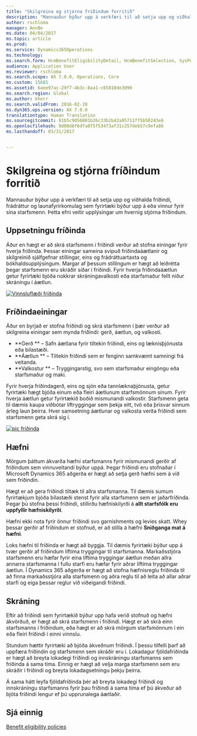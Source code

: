 ```yaml
---
title: "Skilgreina og stjórna fríðindum forritið"
description: "Mannauður býður upp á verkfæri til að setja upp og viðhalda fríðindi, frádráttur og launafyrirkomulag sem fyrirtæki býður upp á eða vinnur fyrir sína starfsmenn. Þessi skrá veitir upplýsingar um hvernig setja á upp stjórna fríðindum."
author: rschloma
manager: AnnBe
ms.date: 04/04/2017
ms.topic: article
ms.prod: 
ms.service: Dynamics365Operations
ms.technology: 
ms.search.form: HcmBenefitEligibilityDetail, HcmBenefitSelection, SysPolicyListPage, SysPolicySourceDocumentRuleType
audience: Application User
ms.reviewer: rschloma
ms.search.scope: AX 7.0.0, Operations, Core
ms.custom: 15681
ms.assetid: 6aee97ac-29f7-4b3c-8aa1-c65810de3090
ms.search.region: Global
ms.author: kherr
ms.search.validFrom: 2016-02-28
ms.dyn365.ops.version: AX 7.0.0
translationtype: Human Translation
ms.sourcegitcommit: 81b5c9056001b26c33b2b42a95711ff5b50243e6
ms.openlocfilehash: 9d00d8f6dfa075f53473af31c257deb57c9efa86
ms.lasthandoff: 03/31/2017


---
```


# <a name="define-and-manage-a-benefits-program"></a>Skilgreina og stjórna fríðindum forritið

Mannauður býður upp á verkfæri til að setja upp og viðhalda fríðindi, frádráttur og launafyrirkomulag sem fyrirtæki býður upp á eða vinnur fyrir sína starfsmenn. Þetta efni veitir upplýsingar um hvernig stjórna fríðindum.

<a name="benefit-setup"></a>Uppsetningu fríðinda
-------------

Áður en hægt er að skrá starfsmenn í fríðindi verður að stofna einingar fyrir hverja fríðinda. Þessar einingar sameina svipuð fríðindaáætlanir og skilgreinið sjálfgefnar stillingar, eins og frádráttuartaxta og bókhaldsupplýsingum. Margar af þessum stillingum er hægt að leiðrétta þegar starfsmenn eru skráðir síðar í fríðindi. Fyrir hverja fríðindaáætlun getur fyrirtæki bjóða nokkrar skráningavalkosti eða starfsmaður fellt niður skráningu í áætlun. 

[![Vinnsluflæði fríðinda](./media/benefit-process-flow1.png)](./media/benefit-process-flow1.png)

## <a name="benefit-elements"></a>Fríðindaeiningar
Áður en byrjað er stofna fríðindi og skrá starfsmenn í þær verður að skilgreina einingar sem mynda fríðindi: gerð, áætlun, og valkosti.

-   **Gerð ** – Safn áætlana fyrir tiltekin fríðindi, eins og læknisþjónusta eða bílastæði.
-   **Áætlun ** – Tiltekin fríðindi sem er fenginn samkvæmt samningi frá veitanda.
-   **Valkostur ** – Tryggingarstig, svo sem starfsmaður eingöngu eða starfsmaður og maki.

Fyrir hverja fríðindagerð, eins og sjón eða tannlæknaþjónusta, getur fyrirtæki hægt bjóða einum eða fleiri áætlunum starfsmönnum sínum. Fyrir hverja áætlun getur fyrirtækið boðið mismunandi valkostir. Starfsmenn geta til dæmis kaupa viðbótar líftryggingar sem þekja eitt, tvö eða þrisvar sinnum árleg laun þeirra. Hver samsetning áætlunar og valkosta verða fríðindi sem starfsmenn geta skrá sig í. 

[![pic fríðinda](./media/benefit-pic.png)](./media/benefit-pic.png)

## <a name="eligibility"></a>Hæfni
Mörgum þáttum ákvarða hæfni starfsmanns fyrir mismunandi gerðir af fríðindum sem vinnuveitandi býður uppá. Þegar fríðindi eru stofnaðar í Microsoft Dynamics 365 aðgerða er hægt að setja gerð hæfni sem á við sem fríðindin. 

Hægt er að gera fríðindi tiltæk til allra starfsmanna. Til dæmis sumum fyrirtækjum bjóða bílastæði stenst fyrir alla starfsmenn sem er jaðarfríðinda. Þegar þú stofna þessi fríðindi, stillirðu hæfniskilyrði á **allt starfsfólk eru uppfyllir hæfniskilyrði**. 

Hæfni ekki nota fyrir önnur fríðindi svo garnishments og levies skatt. Whey þessar gerðir af fríðindum er stofnuð, er að stilla á hæfni **Sniðganga mat á hæfni**. 

Loks hæfni til fríðinda er hægt að byggja. Til dæmis fyrirtæki býður upp á tvær gerðir af fríðindum líftíma tryggingar til starfsmanna. Markaðsstjóra starfsmenn eru hæfar fyrir eina líftíma tryggingar áætlun meðan allra annarra starfsmanna í fullu starfi eru hæfar fyrir aðrar líftíma tryggingar áætlun. Í Dynamics 365 aðgerða er hægt að stofna hæfnisreglu fríðinda til að finna markaðsstjóra alla starfsmenn og aðra reglu til að leita að allar aðrar starfi og eiga þessar reglur við viðeigandi fríðindi.

## <a name="enrollment"></a>Skráning
Eftir að fríðindi sem fyrirtækið býður upp hafa verið stofnuð og hæfni ákvörðuð, er hægt að skrá starfsmenn í fríðindi. Hægt er að skrá einn starfsmanns í fríðindum, eða hægt er að skrá mörgum starfsmönnum í ein eða fleiri fríðindi í einni vinnslu. 

Stundum hættir fyrirtæki að bjóða ákveðnum fríðindi. Í þessu tilfelli þarf að uppfæra fríðindin og starfsmenn sem skráðir eru í. Lokadagur fjöldafríðinda er hægt að breyta lokadegi fríðindi og innskráningu starfsmanns sem fríðinda á sama tíma. Einnig er hægt að velja marga starfsmenn sem eru skráðir í fríðindi og breyta lokadagsetningu þekju þeirra. 

Á sama hátt leyfa fjöldafríðinda þér að breyta lokadegi fríðindi og innskráningu starfsmanns fyrir þau fríðindi á sama tíma ef þú ákveður að bjóta fríðindi lengur ef þú upprunalega áætlaðir.

<a name="see-also"></a>Sjá einnig
--------

[Benefit eligibility policies](benefit-eligibility-policies.md)


